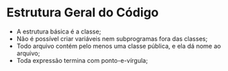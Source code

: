 # Estrutura Geral do Código
- A estrutura básica é a classe;
- Não é possível criar variáveis nem subprogramas fora das classes;
- Todo arquivo contém pelo menos uma classe pública, e ela dá nome ao arquivo;
- Toda expressão termina com ponto-e-vírgula;
